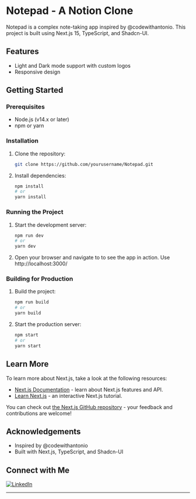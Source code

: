 # Notepad - A Notion Clone

Notepad is a complex note-taking app inspired by @codewithantonio. This project is built using Next.js 15, TypeScript, and Shadcn-UI.

## Features
- Light and Dark mode support with custom logos
- Responsive design


## Getting Started

### Prerequisites
- Node.js (v14.x or later)
- npm or yarn

### Installation
1. Clone the repository:
    ```bash
    git clone https://github.com/yourusername/Notepad.git
    ```

2. Install dependencies:
    ```bash
    npm install
    # or
    yarn install
    ```

### Running the Project
1. Start the development server:
    ```bash
    npm run dev
    # or
    yarn dev
    ```

2. Open your browser and navigate to  to see the app in action.
    Use http://localhost:3000/

### Building for Production
1. Build the project:
    ```bash
    npm run build
    # or
    yarn build
    ```

2. Start the production server:
    ```bash
    npm start
    # or
    yarn start
    ```

## Learn More

To learn more about Next.js, take a look at the following resources:
- [Next.js Documentation](https://nextjs.org/docs) - learn about Next.js features and API.
- [Learn Next.js](https://nextjs.org/learn) - an interactive Next.js tutorial.

You can check out [the Next.js GitHub repository](https://github.com/vercel/next.js) - your feedback and contributions are welcome!

## Acknowledgements
- Inspired by @codewithantonio
- Built with Next.js, TypeScript, and Shadcn-UI

## Connect with Me
[![LinkedIn](https://img.shields.io/badge/LinkedIn-0077B5?style=for-the-badge&logo=linkedin&logoColor=white)](https://www.linkedin.com/in/vincent-otieno-12477533b/)

---
